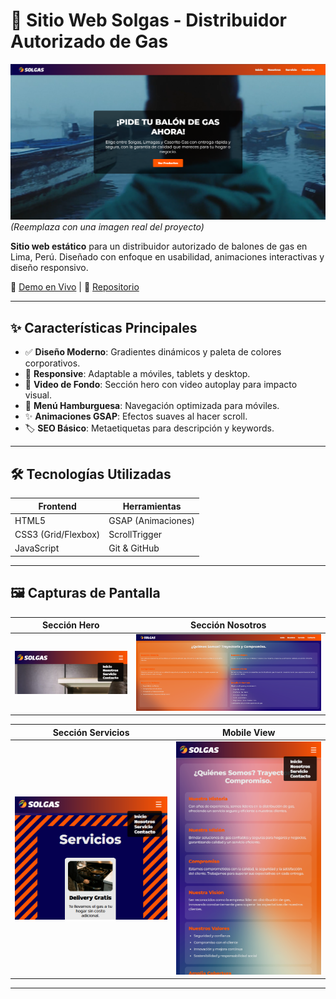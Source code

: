 # 🚀 Sitio Web Solgas - Distribuidor Autorizado de Gas

![Banner del Proyecto](./images/Captura1.png) *(Reemplaza con una imagen real del proyecto)*

**Sitio web estático** para un distribuidor autorizado de balones de gas en Lima, Perú. Diseñado con enfoque en usabilidad, animaciones interactivas y diseño responsivo.

🔗 [Demo en Vivo](https://ttiziu.github.io/Pagina-Solgas/) | 📂 [Repositorio](https://github.com/ttiziu/Pagina-Solgas)

---

## ✨ Características Principales
- ✅ **Diseño Moderno**: Gradientes dinámicos y paleta de colores corporativos.
- 📱 **Responsive**: Adaptable a móviles, tablets y desktop.
- 🎥 **Video de Fondo**: Sección hero con video autoplay para impacto visual.
- 🚫 **Menú Hamburguesa**: Navegación optimizada para móviles.
- ✨ **Animaciones GSAP**: Efectos suaves al hacer scroll.
- 🏷️ **SEO Básico**: Metaetiquetas para descripción y keywords.

---

## 🛠️ Tecnologías Utilizadas
| Frontend           | Herramientas          |
|--------------------|-----------------------|
| HTML5              | GSAP (Animaciones)    |
| CSS3 (Grid/Flexbox)| ScrollTrigger         |
| JavaScript         | Git & GitHub          |

---

## 🖼️ Capturas de Pantalla
| Sección Hero | Sección Nosotros |
|--------------|------------------|
| ![Hero](./images/Captura2.png) | ![Nosotros](./images/Captura5.png) |

| Sección Servicios | Mobile View |
|-------------------|-------------|
| ![Servicios](./images/Captura4.png) | ![Mobile](./images/Captura3.png) |

---
